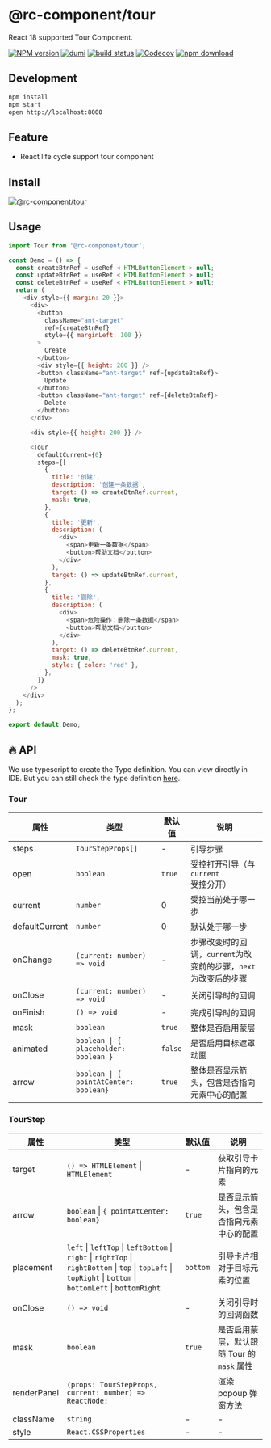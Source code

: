# @rc-component/tour

React 18 supported Tour Component.

[![NPM version][npm-image]][npm-url] [![dumi](https://img.shields.io/badge/docs%20by-dumi-blue?style=flat-square)](https://github.com/umijs/dumi) [![build status][github-actions-image]][github-actions-url] [![Codecov][codecov-image]][codecov-url] [![npm download][download-image]][download-url]

[npm-image]: http://img.shields.io/npm/v/@rc-component/tour.svg?style=flat-square
[npm-url]: http://npmjs.org/package/@rc-component/tour
[github-actions-image]: https://github.com/react-component/tour/workflows/CI/badge.svg
[github-actions-url]: https://github.com/react-component/tour/actions
[codecov-image]: https://img.shields.io/codecov/c/github/react-component/tour/master.svg?style=flat-square
[codecov-url]: https://codecov.io/gh/react-component/tour/branch/master
[download-image]: https://img.shields.io/npm/dm/@rc-component/tour.svg?style=flat-square
[download-url]: https://npmjs.org/package/@rc-component/tour

## Development

```bash
npm install
npm start
open http://localhost:8000
```

## Feature

- React life cycle support tour component

## Install

[![@rc-component/tour](https://nodei.co/npm/@rc-component/tour.png)](https://www.npmjs.com/package/@rc-component/tour)

## Usage

```js | pure
import Tour from '@rc-component/tour';

const Demo = () => {
  const createBtnRef = useRef < HTMLButtonElement > null;
  const updateBtnRef = useRef < HTMLButtonElement > null;
  const deleteBtnRef = useRef < HTMLButtonElement > null;
  return (
    <div style={{ margin: 20 }}>
      <div>
        <button
          className="ant-target"
          ref={createBtnRef}
          style={{ marginLeft: 100 }}
        >
          Create
        </button>
        <div style={{ height: 200 }} />
        <button className="ant-target" ref={updateBtnRef}>
          Update
        </button>
        <button className="ant-target" ref={deleteBtnRef}>
          Delete
        </button>
      </div>

      <div style={{ height: 200 }} />

      <Tour
        defaultCurrent={0}
        steps={[
          {
            title: '创建',
            description: '创建一条数据',
            target: () => createBtnRef.current,
            mask: true,
          },
          {
            title: '更新',
            description: (
              <div>
                <span>更新一条数据</span>
                <button>帮助文档</button>
              </div>
            ),
            target: () => updateBtnRef.current,
          },
          {
            title: '删除',
            description: (
              <div>
                <span>危险操作：删除一条数据</span>
                <button>帮助文档</button>
              </div>
            ),
            target: () => deleteBtnRef.current,
            mask: true,
            style: { color: 'red' },
          },
        ]}
      />
    </div>
  );
};

export default Demo;
```

## 🔥 API

We use typescript to create the Type definition. You can view directly in IDE. But you can still check the type definition [here](https://github.com/react-component/tour/blob/master/src/interface.ts).

### Tour

| 属性           | 类型                                   | 默认值  | 说明                                                            |
| -------------- | -------------------------------------- | ------- | --------------------------------------------------------------- |
| steps          | `TourStepProps[]`                      | -       | 引导步骤                                                        |
| open           | `boolean`                              | `true`  | 受控打开引导（与 `current` 受控分开）                           |
| current        | `number`                               | 0       | 受控当前处于哪一步                                              |
| defaultCurrent | `number`                               | 0       | 默认处于哪一步                                                  |
| onChange       | `(current: number) => void`            | -       | 步骤改变时的回调，`current`为改变前的步骤，`next`为改变后的步骤 |
| onClose        | `(current: number) => void`            | -       | 关闭引导时的回调                                                |
| onFinish       | `() => void`                           | -       | 完成引导时的回调                                                |
| mask           | `boolean`                              | `true`  | 整体是否启用蒙层                                                |
| animated       | `boolean \| { placeholder: boolean }`  | `false` | 是否启用目标遮罩动画                                            |
| arrow          | `boolean \| { pointAtCenter: boolean}` | `true`  | 整体是否显示箭头，包含是否指向元素中心的配置                    |

### TourStep

| 属性        | 类型                                                                                                                                                           | 默认值   | 说明                                       |
| ----------- | -------------------------------------------------------------------------------------------------------------------------------------------------------------- | -------- | ------------------------------------------ |
| target      | `() => HTMLElement` \| `HTMLElement`                                                                                                                           | -        | 获取引导卡片指向的元素                     |
| arrow       | `boolean` \| `{ pointAtCenter: boolean}`                                                                                                                       | `true`   | 是否显示箭头，包含是否指向元素中心的配置   |
| placement   | `left` \| `leftTop` \| `leftBottom` \| `right` \| `rightTop` \| `rightBottom` \| `top` \| `topLeft` \| `topRight` \| `bottom` \| `bottomLeft` \| `bottomRight` | `bottom` | 引导卡片相对于目标元素的位置               |
| onClose     | `() => void`                                                                                                                                                   | -        | 关闭引导时的回调函数                       |
| mask        | `boolean`                                                                                                                                                      | `true`   | 是否启用蒙层，默认跟随 Tour 的 `mask` 属性 |
| renderPanel | `(props: TourStepProps, current: number) => ReactNode;`                                                                                                        |          | 渲染 popoup 弹窗方法                       |
| className   | `string`                                                                                                                                                       | -        | -                                          |
| style       | `React.CSSProperties`                                                                                                                                          | -        | -                                          |
